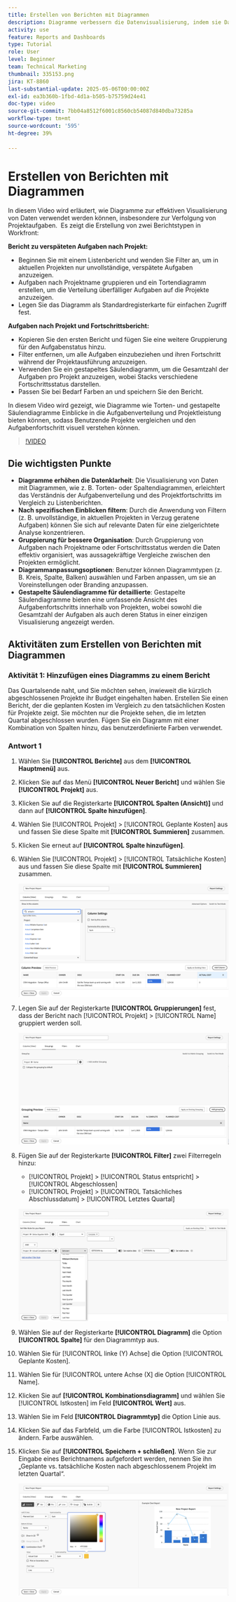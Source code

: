 ```yaml
---
title: Erstellen von Berichten mit Diagrammen
description: Diagramme verbessern die Datenvisualisierung, indem sie Dateneinblicke durch anpassbare Filter, Gruppierungen und gestapelte Spaltenformate organisieren, was die Analyse übersichtlicher und umsetzbarer macht.
activity: use
feature: Reports and Dashboards
type: Tutorial
role: User
level: Beginner
team: Technical Marketing
thumbnail: 335153.png
jira: KT-8860
last-substantial-update: 2025-05-06T00:00:00Z
exl-id: ea3b360b-1fbd-4d1a-b505-b75759d24e41
doc-type: video
source-git-commit: 7bb04a8512f6001c8560cb54087d840dba73285a
workflow-type: tm+mt
source-wordcount: '595'
ht-degree: 39%

---
```


# Erstellen von Berichten mit Diagrammen

In diesem Video wird erläutert, wie Diagramme zur effektiven Visualisierung von Daten verwendet werden können, insbesondere zur Verfolgung von Projektaufgaben. &#x200B; Es zeigt die Erstellung von zwei Berichtstypen in Workfront:

**Bericht zu verspäteten Aufgaben nach Projekt:**

* Beginnen Sie mit einem Listenbericht und wenden Sie Filter an, um in aktuellen Projekten nur unvollständige, verspätete Aufgaben anzuzeigen. &#x200B;
* Aufgaben nach Projektname gruppieren und ein Tortendiagramm erstellen, um die Verteilung überfälliger Aufgaben auf die Projekte anzuzeigen. &#x200B;
* Legen Sie das Diagramm als Standardregisterkarte für einfachen Zugriff fest. &#x200B;

**Aufgaben nach Projekt und Fortschrittsbericht:**

* Kopieren Sie den ersten Bericht und fügen Sie eine weitere Gruppierung für den Aufgabenstatus hinzu.
* Filter entfernen, um alle Aufgaben einzubeziehen und ihren Fortschritt während der Projektausführung anzuzeigen.
* Verwenden Sie ein gestapeltes Säulendiagramm, um die Gesamtzahl der Aufgaben pro Projekt anzuzeigen, wobei Stacks verschiedene Fortschrittsstatus darstellen.
* Passen Sie bei Bedarf Farben an und speichern Sie den Bericht.

In diesem Video wird gezeigt, wie Diagramme wie Torten- und gestapelte Säulendiagramme Einblicke in die Aufgabenverteilung und Projektleistung bieten können, sodass Benutzende Projekte vergleichen und den Aufgabenfortschritt visuell verstehen können. &#x200B;

>[!VIDEO](https://video.tv.adobe.com/v/335155/?quality=12&learn=on)

## Die wichtigsten Punkte

* **Diagramme erhöhen die Datenklarheit**: Die Visualisierung von Daten mit Diagrammen, wie z. B. Torten- oder Spaltendiagrammen, erleichtert das Verständnis der Aufgabenverteilung und des Projektfortschritts im Vergleich zu Listenberichten. &#x200B;
* **Nach spezifischen Einblicken filtern**: Durch die Anwendung von Filtern (z. B. unvollständige, in aktuellen Projekten in Verzug geratene Aufgaben) können Sie sich auf relevante Daten für eine zielgerichtete Analyse konzentrieren. &#x200B;
* **Gruppierung für bessere Organisation**: Durch Gruppierung von Aufgaben nach Projektname oder Fortschrittsstatus werden die Daten effektiv organisiert, was aussagekräftige Vergleiche zwischen den Projekten ermöglicht. &#x200B;
* **Diagrammanpassungsoptionen**: Benutzer können Diagrammtypen (z. B. Kreis, Spalte, Balken) auswählen und Farben anpassen, um sie an Voreinstellungen oder Branding anzupassen. &#x200B;
* **Gestapelte Säulendiagramme für detaillierte**: Gestapelte Säulendiagramme bieten eine umfassende Ansicht des Aufgabenfortschritts innerhalb von Projekten, wobei sowohl die Gesamtzahl der Aufgaben als auch deren Status in einer einzigen Visualisierung angezeigt werden.


## Aktivitäten zum Erstellen von Berichten mit Diagrammen

### Aktivität 1: Hinzufügen eines Diagramms zu einem Bericht

Das Quartalsende naht, und Sie möchten sehen, inwieweit die kürzlich abgeschlossenen Projekte ihr Budget eingehalten haben. Erstellen Sie einen Bericht, der die geplanten Kosten im Vergleich zu den tatsächlichen Kosten für Projekte zeigt. Sie möchten nur die Projekte sehen, die im letzten Quartal abgeschlossen wurden. Fügen Sie ein Diagramm mit einer Kombination von Spalten hinzu, das benutzerdefinierte Farben verwendet.

### Antwort 1

1. Wählen Sie **[!UICONTROL Berichte]** aus dem **[!UICONTROL Hauptmenü]** aus.
1. Klicken Sie auf das Menü **[!UICONTROL Neuer Bericht]** und wählen Sie **[!UICONTROL Projekt]** aus.
1. Klicken Sie auf die Registerkarte **[!UICONTROL Spalten (Ansicht)]** und dann auf **[!UICONTROL Spalte hinzufügen]**.
1. Wählen Sie [!UICONTROL Projekt] > [!UICONTROL Geplante Kosten] aus und fassen Sie diese Spalte mit **[!UICONTROL Summieren]** zusammen.
1. Klicken Sie erneut auf **[!UICONTROL Spalte hinzufügen]**.
1. Wählen Sie [!UICONTROL Projekt] > [!UICONTROL Tatsächliche Kosten] aus und fassen Sie diese Spalte mit **[!UICONTROL Summieren]** zusammen.

   ![Ein Screenshot des Bildschirms zum Hinzufügen von Spalten zu einem Bericht](assets/chart-report-columns.png)

1. Legen Sie auf der Registerkarte **[!UICONTROL Gruppierungen]** fest, dass der Bericht nach [!UICONTROL Projekt] > [!UICONTROL Name] gruppiert werden soll.

   ![Ein Screenshot des Bildschirms zum Hinzufügen von Gruppierungen zu einem Bericht](assets/chart-report-groupings.png)

1. Fügen Sie auf der Registerkarte **[!UICONTROL Filter]** zwei Filterregeln hinzu:

   * [!UICONTROL Projekt] > [!UICONTROL Status entspricht] > [!UICONTROL Abgeschlossen]
   * [!UICONTROL Projekt] > [!UICONTROL Tatsächliches Abschlussdatum] > [!UICONTROL Letztes Quartal]

   ![Ein Screenshot des Bildschirms zum Hinzufügen von Filtern zu einem Bericht](assets/chart-report-filters.png)

1. Wählen Sie auf der Registerkarte **[!UICONTROL Diagramm]** die Option **[!UICONTROL Spalte]** für den Diagrammtyp aus.
1. Wählen Sie für [!UICONTROL linke (Y) Achse] die Option [!UICONTROL Geplante Kosten].
1. Wählen Sie für [!UICONTROL untere Achse (X] die Option [!UICONTROL Name].
1. Klicken Sie auf **[!UICONTROL Kombinationsdiagramm]** und wählen Sie [!UICONTROL Istkosten] im Feld **[!UICONTROL Wert]** aus.
1. Wählen Sie im Feld **[!UICONTROL Diagrammtyp]** die Option Linie aus.
1. Klicken Sie auf das Farbfeld, um die Farbe [!UICONTROL Istkosten] zu ändern. Farbe auswählen.
1. Klicken Sie auf **[!UICONTROL Speichern + schließen]**. Wenn Sie zur Eingabe eines Berichtnamens aufgefordert werden, nennen Sie ihn „Geplante vs. tatsächliche Kosten nach abgeschlossenem Projekt im letzten Quartal“.

   ![Ein Screenshot des Bildschirms zum Hinzufügen eines Diagramms zu einem Bericht](assets/chart-report-chart.png)
